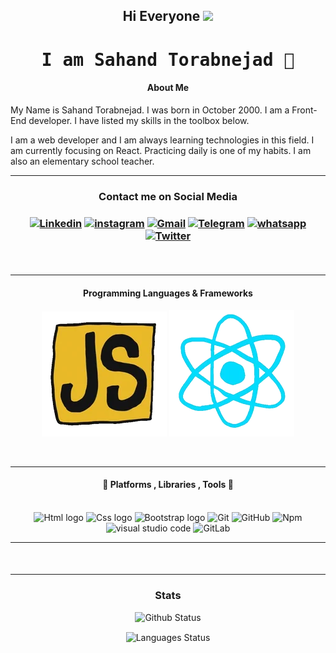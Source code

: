 <h2 align="center">Hi Everyone <img src="https://raw.githubusercontent.com/MartinHeinz/MartinHeinz/master/wave.gif" width="25px"></h2>
<h1 align="center"><samp> I am Sahand Torabnejad 👦</samp></h1>

<h4 align="center">About Me</h4>
My Name is Sahand Torabnejad. I was born in October 2000.
I am a Front-End developer.
I have listed my skills in the toolbox below.

I am a web developer and I am always learning technologies in this field. I am currently focusing on React. Practicing daily is one of my habits. I am also an elementary school teacher.
<br/>
<hr />

<h3 align="center">Contact me on Social Media <h3>
  <p align="center"> 
   <a href="https://www.linkedin.com/in/sahand-torabnejad-6a3605238/"><img src="https://img.shields.io/badge/-Linkedin-blue?style=for-the-badge&logo=linkedin"    alt="Linkedin" /></a>
   <a href="https://www.instagram.com/sahand.__.2020/"><img src="https://img.shields.io/badge/Instagram-E4405F?style=for-the-badge&logo=instagram&logoColor=white" alt="instagram" /></a>  
   <a href="https://sahandtorabnejad202020@gmail.com/"><img src="https://img.shields.io/badge/-Gmail-red?style=for-the-badge&logo=gmail&logoColor=white"          alt="Gmail" /></a>
   <a href="https://t.me/Sahand_T_2020"><img src="https://img.shields.io/badge/Telegram-blue?style=for-the-badge&logo=telegram&logoColor=white" alt="Telegram"   /></a>
   <a href="https://wa.me/989148105168"><img src="https://img.shields.io/badge/WhatsApp-25D366?style=for-the-badge&logo=whatsapp&logoColor=white" alt="whatsapp"/></a>
   <a href="https://twitter.com/Sahand_2020/"><img src="https://img.shields.io/badge/Twitter-1DA1F2?style=for-the-badge&logo=twitter&logoColor=white" alt="Twitter"/>      </a>
  </p>

<br/>
<hr/>

<h4 align="center">Programming Languages & Frameworks</h4>
<p align="center">
<img src="js.webp" alt="Javasciprt" />
<img src="react.webp" alt="react" />
</p>
  
<br/>
<hr/>
  
  <h4 align="center">🧰 Platforms , Libraries , Tools 🧰</h4>

<br/>
<div align="center">
  <img  src="https://cdn.worldvectorlogo.com/logos/html-1.svg" alt="Html logo" width="50" height="50"/>
  <img src="https://cdn.worldvectorlogo.com/logos/css-3.svg" alt="Css logo" width="50" height="50"/>
  <img src="https://cdn.worldvectorlogo.com/logos/bootstrap-5-1.svg" alt="Bootstrap logo" width="55" height="55"/>
  <img src="https://cdn.worldvectorlogo.com/logos/git-icon.svg" alt="Git" width="50" height="50" />
  <img src="https://cdn.worldvectorlogo.com/logos/github-icon.svg" alt="GitHub" width="50" height="50" />
  <img src="https://cdn.worldvectorlogo.com/logos/npm-square-red-1.svg" alt="Npm" width="50" height="50" />
  <img src="https://cdn.worldvectorlogo.com/logos/visual-studio-code-1.svg" alt="visual studio code" width="50" height="50" />
  <img src="https://cdn.worldvectorlogo.com/logos/gitlab.svg" alt="GitLab" width="50" height="50" />
</div>
  
<hr/>
  
<h4 align="center"></h4>
<br/>
<div align="center">
  
</div>
  
<hr/>
  
<h3 align="center">Stats</h3>
  
<p align="center">
  <img src="https://github-readme-stats.vercel.app/api?username=Sahand2020&show_icons=true&hide_border=true&count_private=true&theme=radical" alt="Github Status" />
</p>
<p align="center">
  <img align="center" src="https://github-readme-stats.vercel.app/api/top-langs?username=Sahand2020&show_icons=true&hide_border=true&count_private=true&theme=radical" alt="Languages Status"/>
</p>


<!--
**Sahand2020/Sahand Torabnejad** is a ✨ _special_ ✨ repository because it's `README.md` (this file) appears on your GitHub profile.

Here are some ideas to get you started:

- 🔭 I’m currently working on ...
- 🌱 I’m currently learning ...
- 👯 I’m looking to collaborate on ...
- 🤔 I’m looking for help with ...
- 💬 Ask me about ...
- 📫 How to reach me: ...
- 😄 Pronouns: ...
- ⚡ Fun fact: ...
-->
